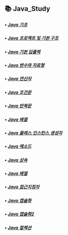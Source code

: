 ## 📚 Java_Study
##### • [Java 기초](https://inhwan19991120.tistory.com/29)
##### • [Java 프로젝트 및 기본 구조](https://inhwan19991120.tistory.com/30)
##### • [Java 기본 입출력](https://inhwan19991120.tistory.com/31)
##### • [Java 변수와 자료형](https://inhwan19991120.tistory.com/32)
##### • [Java 연산자](https://inhwan19991120.tistory.com/33)
##### • [Java 조건문](https://inhwan19991120.tistory.com/34)
##### • [Java 반복문](https://inhwan19991120.tistory.com/35)
##### • [Java 배열](https://inhwan19991120.tistory.com/36)
##### • [Java 클래스,인스턴스,생성자](https://inhwan19991120.tistory.com/37)
##### • [Java 메소드](https://inhwan19991120.tistory.com/38)
##### • [Java 상속](https://inhwan19991120.tistory.com/39)
##### • [Java 배열](https://inhwan19991120.tistory.com/40)
##### • [Java 접근지정자](https://inhwan19991120.tistory.com/41)
##### • [Java 캡슐화](https://inhwan19991120.tistory.com/42)
##### • [Java 캡슐화2](https://inhwan19991120.tistory.com/42)
##### • [Java 컬렉션](https://inhwan19991120.tistory.com/42)

